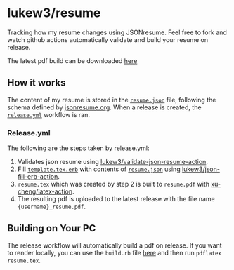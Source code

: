 # lukew3/resume
Tracking how my resume changes using JSONresume. Feel free to fork and watch github actions automatically validate and build your resume on release.

The latest pdf build can be downloaded [here](https://github.com/lukew3/resume/releases/latest/download/lukew3_resume.pdf)


## How it works
The content of my resume is stored in the [`resume.json`](https://github.com/lukew3/resume/blob/main/resume.json) file, following the schema defined by [jsonresume.org](https://jsonresume.org/schema/). When a release is created, the [`release.yml`](https://github.com/lukew3/resume/blob/main/.github/workflows/release.yml) workflow is ran.

### Release.yml
The following are the steps taken by release.yml:
1. Validates json resume using [lukew3/validate-json-resume-action](https://github.com/lukew3/validate-json-resume-action).
2. Fill [`template.tex.erb`](https://github.com/lukew3/resume/blob/main/template.tex.erb) with contents of [`resume.json`](https://github.com/lukew3/resume/blob/main/resume.json) using [lukew3/json-fill-erb-action](https://github.com/lukew3/json-fill-erb-action).
3. `resume.tex` which was created by step 2 is built to `resume.pdf` with [xu-cheng/latex-action](https://github.com/xu-cheng/latex-action).
4. The resulting pdf is uploaded to the latest release with the file name `{username}_resume.pdf`.

## Building on Your PC
The release workflow will automatically build a pdf on release. If you want to render locally, you can use the `build.rb` file [here](https://github.com/lukew3/resume/blob/local-build/build.rb) and then run `pdflatex resume.tex`.
